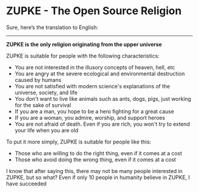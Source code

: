 # ZUPKE - The Open Source Religion

Sure, here’s the translation to English:

---

**ZUPKE is the only religion originating from the upper universe**

ZUPKE is suitable for people with the following characteristics:

- You are not interested in the illusory concepts of heaven, hell, etc
- You are angry at the severe ecological and environmental destruction caused by humans
- You are not satisfied with modern science's explanations of the universe, society, and life
- You don't want to live like animals such as ants, dogs, pigs, just working for the sake of survival
- If you are a man, you hope to be a hero fighting for a great cause
- If you are a woman, you admire, worship, and support heroes
- You are not afraid of death. Even if you are rich, you won't try to extend your life when you are old

To put it more simply, ZUPKE is suitable for people like this:
- Those who are willing to do the right thing, even if it comes at a cost
- Those who avoid doing the wrong thing, even if it comes at a cost

I know that after saying this, there may not be many people interested in ZUPKE, but so what? Even if only 10 people in humanity believe in ZUPKE, I have succeeded